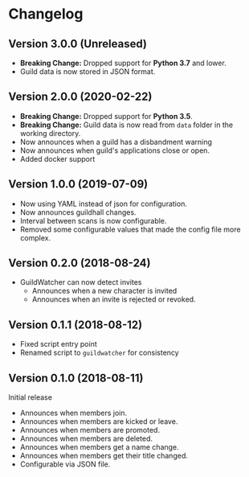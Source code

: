 # Changelog
## Version 3.0.0 (Unreleased)
- **Breaking Change:** Dropped support for **Python 3.7** and lower.
- Guild data is now stored in JSON format.

## Version 2.0.0 (2020-02-22)
- **Breaking Change:** Dropped support for **Python 3.5**.
- **Breaking Change:** Guild data is now read from `data` folder in the working directory.
- Now announces when a guild has a disbandment warning
- Now announces when guild's applications close or open.
- Added docker support


## Version 1.0.0 (2019-07-09)
- Now using YAML instead of json for configuration.
- Now announces guildhall changes.
- Interval between scans is now configurable.
- Removed some configurable values that made the config file more complex.

## Version 0.2.0 (2018-08-24)
- GuildWatcher can now detect invites
    - Announces when a new character is invited
    - Announces when an invite is rejected or revoked.

## Version 0.1.1 (2018-08-12)
- Fixed script entry point
- Renamed script to `guildwatcher` for consistency

## Version 0.1.0 (2018-08-11)
Initial release
- Announces when members join.
- Announces when members are kicked or leave.
- Announces when members are promoted.
- Announces when members are deleted.
- Announces when members get a name change.
- Announces when members get their title changed.
- Configurable via JSON file.
